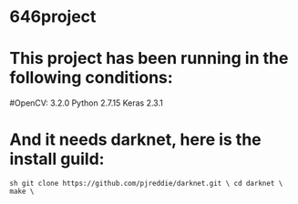 # 646project
# This project has been running in the following conditions:
#OpenCV: 3.2.0   Python 2.7.15   Keras 2.3.1 
# And it needs darknet, here is the install guild:
``sh
git clone https://github.com/pjreddie/darknet.git \
cd darknet \
make \
``
